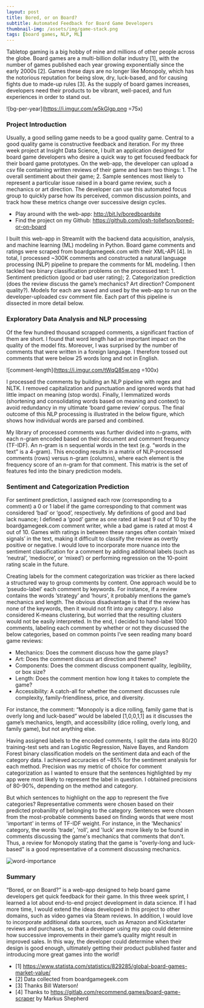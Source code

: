```yaml
---
layout: post
title: Bored, or on Board?
subtitle: Automated Feedback for Board Game Developers
thumbnail-img: /assets/img/game-stack.png
tags: [board games, NLP, ML]
---
```


Tabletop gaming is a big hobby of mine and millions of other people across the globe. Board games are a multi-billion dollar industry [1], with the number of games published each year growing exponentially since the early 2000s [2]. Games these days are no longer like Monopoly, which has the notorious reputation for being slow, dry, luck-based, and for causing fights due to made-up rules [3]. As the supply of board games increases, developers need their products to be vibrant, well-paced, and fun experiences in order to stand out.

![bg-per-year](https://i.imgur.com/w5kGlgp.png =75x)

### Project Introduction

Usually, a good selling game needs to be a good quality game. Central to a good quality game is constructive feedback and iteration. For my three week project at Insight Data Science, I built an application designed for board game developers who desire a quick way to get focused feedback for their board game prototypes. On the web-app, the developer can upload a csv file containing written reviews of their game and learn two things: 1. The overall sentiment about their game; 2. Sample sentences most likely to represent a particular issue raised in a board game review, such a mechanics or art direction. The developer can use this automated focus group to quickly parse how its perceived, common discussion points, and track how these metrics change over successive design cycles.

- Play around with the web-app: http://bit.ly/boredboardsite
- Find the project on my Github: https://github.com/josh-tollefson/bored-or-on-board

I built this web-app in Streamlit with the backend data acquisition, analysis, and machine learning (ML) modeling in Python. Board game comments and ratings were scraped from boardgamegeek.com with their XML-API [4]. In total, I processed ~300K comments and constructed a natural language processing (NLP) pipeline to prepare the comments for ML modeling. I then tackled two binary classification problems on the processed text: 1. Sentiment prediction (good or bad user rating); 2. Categorization prediction (does the review discuss the game’s mechanics? Art direction? Component quality?). Models for each are saved and used by the web-app to run on the developer-uploaded csv comment file. Each part of this pipeline is dissected in more detail below.

### Exploratory Data Analysis and NLP processing

Of the few hundred thousand scrapped comments, a significant fraction of them are short. I found that word length had an important impact on the quality of the model fits. Moreover, I was surprised by the number of comments that were written in a foreign language. I therefore tossed out comments that were below 25 words long and not in English.

![comment-length](https://i.imgur.com/tWqQ85w.png =100x)

I processed the comments by building an NLP pipeline with regex and NLTK. I removed capitalization and punctuation and ignored words that had little impact on meaning (stop words). Finally, I lemmatized words (shortening and consolidating words based on meaning and context) to avoid redundancy in my ultimate ‘board game review’ corpus. The final outcome of this NLP processing is illustrated in the below figure, which shows how individual words are parsed and combined. 

My library of processed comments was further divided into n-grams, with each n-gram encoded based on their document and comment frequency (TF-IDF). An n-gram is n sequential words in the text (e.g. “words in the text” is a 4-gram). This encoding results in a matrix of NLP-processed comments (rows) versus n-gram (columns), where each element is the frequency score of an n-gram for that comment. This matrix is the set of features fed into the binary prediction models. 

### Sentiment and Categorization Prediction

For sentiment prediction, I assigned each row (corresponding to a comment) a 0 or 1 label if the game corresponding to that comment was considered ‘bad’ or ‘good’, respectively. My definitions of good and bad lack nuance; I defined a ‘good’ game as one rated at least 9 out of 10 by the boardgamegeek.com comment writer, while a bad game is rated at most 4 out of 10. Games with ratings in between these ranges often contain ‘mixed signals’ in the text, making it difficult to classify the review as overtly positive or negative. I would love to incorporate more nuance into the sentiment classification for a comment by adding additional labels (such as ‘neutral’, ‘mediocre’, or ‘mixed’) or performing regression on the 10-point rating scale in the future.

Creating labels for the comment categorization was trickier as there lacked a structured way to group comments by content. One approach would be to ‘pseudo-label’ each comment by keywords. For instance, if a review contains the words ‘strategy’ and ‘hours’, it probably mentions the game’s mechanics and length. The obvious disadvantage is that if the review has none of the keywords, then it would not fit into any category. I also considered K-means clustering, but worried that the resulting clusters would not be easily interpreted. In the end, I decided to hand-label 1000 comments, labeling each comment by whether or not they discussed the below categories, based on common points I’ve seen reading many board game reviews:

- Mechanics: Does the comment discuss how the game plays? 
- Art: Does the comment discuss art direction and theme?
- Components: Does the comment discuss component quality, legibility, or box size?
- Length: Does the comment mention how long it takes to complete the game?
- Accessibility: A catch-all for whether the comment discusses rule complexity, family-friendliness, price, and diversity.

For instance, the comment: “Monopoly is a dice rolling, family game that is overly long and luck-based” would be labeled [1,0,0,1,1] as it discusses the game’s mechanics, length, and accessibility (dice rolling, overly long, and family game), but not anything else. 

Having assigned labels to the encoded comments, I split the data into 80/20 training-test sets and ran Logistic Regression, Naive Bayes, and Random Forest binary classification models on the sentiment data and each of the category data. I achieved accuracies of ~85% for the sentiment analysis for each method. Precision was my metric of choice for comment categorization as I wanted to ensure that the sentences highlighted by my app were most likely to represent the label in question. I obtained precisions of 80-90%, depending on the method and category. 

But which sentences to highlight on the app to represent the five categories? Representative comments were chosen based on their predicted probanility of belonging to the category. Sentences were chosen from the most-probable comments based on finding words that were most 'important' in terms of TF-IDF weight. For instance, in the 'Mechanics' category, the words 'trade', 'roll', and 'luck' are more likely to be found in comments discussing the game's mechanics that comments that don't. Thus, a review for Monopoly stating that the game is "overly-long and luck-based" is a good representative of a comment discussing mechanics.

![word-importance](https://i.imgur.com/6kSwwWt.png)

### Summary

“Bored, or on Board?” is a web-app designed to help board game developers get quick feedback for their game. In this three week sprint, I learned a lot about end-to-end project development in data science. If I had more time, I would extend the ideas developed in this project to other domains, such as video games via Steam reviews. In addition, I would love to incorporate additional data sources, such as Amazon and Kickstarter reviews and purchases, so that a developer using my app could determine how successive improvements in their game’s quality might result in improved sales. In this way, the developer could determine when their design is good enough, ultimately getting their product published faster and introducing more great games into the world!

- [1] https://www.statista.com/statistics/829285/global-board-games-market-value/
- [2] Data collected from boardgamegeek.com
- [3] Thanks Bill Waterson!
- [4] Thanks to https://gitlab.com/recommend.games/board-game-scraper by Markus Shepherd